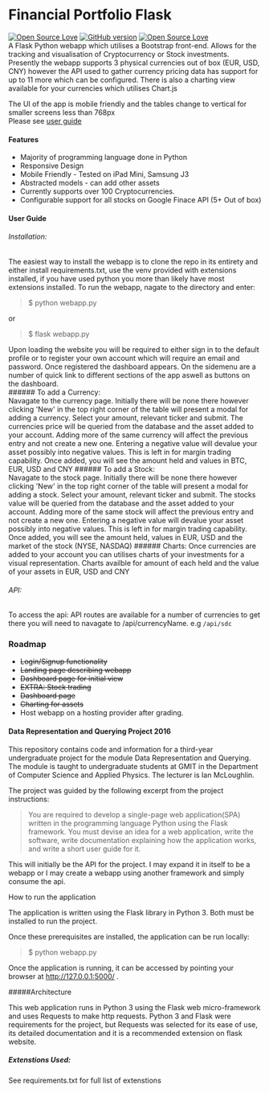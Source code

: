 # Financial Portfolio Flask
[![Open Source Love](https://badges.frapsoft.com/os/v1/open-source.svg?v=102)](https://github.com/ellerbrock/open-source-badge/)
[![GitHub version](https://badge.fury.io/gh/boennemann%2Fbadges.svg)](http://badge.fury.io/gh/boennemann%2Fbadges)
[![Open Source Love](https://badges.frapsoft.com/os/mit/mit.svg?v=102)](https://github.com/ellerbrock/open-source-badge/)  
A Flask Python webapp which utilises a Bootstrap front-end.
Allows for the tracking and visualisation of Cryptocurrency or Stock investments.    
Presently the webapp supports 3 physical currencies out of box (EUR, USD, CNY) however the API used to gather currency pricing data has support for up to 11 more which can be configured.
There is also a charting view available for your currencies which utilises Chart.js

The UI of the app is mobile friendly and the tables change to vertical for smaller screens less than 768px  
Please see [user guide](#User-Guide)
#### Features
+ Majority of programming language done in Python
+ Responsive Design
+ Mobile Friendly - Tested on iPad Mini, Samsung J3
+ Abstracted models - can add other assets 
+ Currently supports over 100 Cryptocurrencies.
+ Configurable support for all stocks on Google Finace API (5+ Out of box)

#### User Guide
###### Installation:
The easiest way to install the webapp is to clone the repo in its entirety and either install requirements.txt, use the venv provided with extensions installed, if you have used python you more than likely have most extensions installed.
To run the webapp, nagate to the directory and enter:

> $ python webapp.py 
 
or

> $ flask webapp.py  

Upon loading the website you will be required to either sign in to the default profile or to register your own account which will require an email and password.
Once registered the dashboard appears. On the sidemenu are a number of quick link to different sections of the app aswell as buttons on the dashboard.  
###### To add a Currency:  
Navagate to the currency page. Initially there will be none there however clicking 'New' in the top right corner of the table will present a modal for adding a currency.
Select your amount, relevant ticker and submit. The currencies price will be queried from the database and the asset added to your account. Adding more of the same currency will affect the previous entry and not create a new one.
Entering a negative value will devalue your asset possibly into negative values. This is left in for margin trading capability.
Once added, you will see the amount held and values in BTC, EUR, USD and CNY
###### To add a Stock:  
Navagate to the stock page. Initially there will be none there however clicking 'New' in the top right corner of the table will present a modal for adding a stock.
Select your amount, relevant ticker and submit. The stocks value will be queried from the database and the asset added to your account. Adding more of the same stock will affect the previous entry and not create a new one.
Entering a negative value will devalue your asset possibly into negative values. This is left in for margin trading capability.
Once added, you will see the amount held, values in EUR, USD and the market of the stock (NYSE, NASDAQ)
###### Charts:
Once currencies are added to your account you can utilises charts of your investments for a visual representation. Charts availble for amount of each held and the value of your assets in EUR, USD and CNY

###### API:
To access the api:
API routes are available for a number of currencies to get there you will need to navagate to /api/currencyName. e.g 
`/api/sdc`  
 

### Roadmap
+ <del>Login/Signup functionality </del>  
+ <del> Landing page describing webapp</del>  
+ <del>Dashboard page for initial view </del>  
+ <del> EXTRA: Stock trading </del> 
+ <del>Dashboard page </del > 
+ <del>Charting for assets  </del>
+ Host webapp on a hosting provider after grading.




#### Data Representation and Querying Project 2016

This repository contains code and information for a third-year undergraduate project for the module Data Representation and Querying. The module is taught to undergraduate students at GMIT in the Department of Computer Science and Applied Physics. The lecturer is Ian McLoughlin.

The project was guided by the following excerpt from the project instructions:

> You are required to develop a single-page web application(SPA) written in the programming language Python using the Flask framework. You must devise an idea for a web application, write the software, write documentation explaining how the application works, and write a short user guide for it.

This will initially be the API for the project. I may expand it in itself to be a webapp or I may create a webapp using another framework and simply consume the api.




How to run the application

The application is written using the Flask library in Python 3. Both must be installed to run the project.

Once these prerequisites are installed, the application can be run locally:

> $ python webapp.py

Once the application is running, it can be accessed by pointing your browser at http://127.0.0.1:5000/ .

#####Architecture

This web application runs in Python 3 using the Flask web micro-framework and uses Requests to make http requests. Python 3 and Flask were requirements for the project, but Requests was selected for its ease of use, its detailed documentation and it is a recommended extension on flask website.

##### Extenstions Used:
See requirements.txt for full list of extenstions
